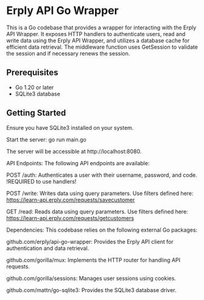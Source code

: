 # Erply API Go Wrapper

This is a Go codebase that provides a wrapper for interacting with the Erply API Wrapper. It exposes HTTP handlers to authenticate users, read and write data using the Erply API Wrapper, and utilizes a database cache for efficient data retrieval. The middleware function uses GetSession to validate the session and if necessary renews the session.

## Prerequisites

- Go 1.20 or later
- SQLite3 database

## Getting Started

Ensure you have SQLite3 installed on your system.

Start the server:
go run main.go

The server will be accessible at http://localhost:8080.

API Endpoints:
The following API endpoints are available:

POST /auth: Authenticates a user with their username, password, and code.
!REQUIRED to use handlers!

POST /write: Writes data using query parameters. Use filters defined here:
https://learn-api.erply.com/requests/savecustomer

GET /read: Reads data using query parameters. Use filters defined here:
https://learn-api.erply.com/requests/getcustomers

Dependencies:
This codebase relies on the following external Go packages:

github.com/erply/api-go-wrapper: Provides the Erply API client for authentication and data retrieval.

github.com/gorilla/mux: Implements the HTTP router for handling API requests.

github.com/gorilla/sessions: Manages user sessions using cookies.

github.com/mattn/go-sqlite3: Provides the SQLite3 database driver.
